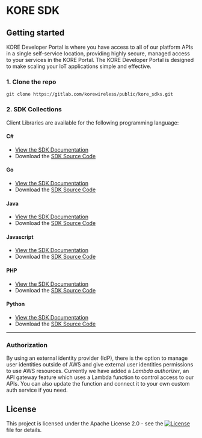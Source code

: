 # KORE SDK

## Getting started

KORE Developer Portal is where you have access to all of our platform APIs in a single self-service location, providing highly secure, managed access to your services in the KORE Portal. The KORE Developer Portal is designed to make scaling your IoT applications simple and effective.

### 1. Clone the repo

````
git clone https://gitlab.com/korewireless/public/kore_sdks.git
````
### 2. SDK Collections
Client Libraries are available for the following programming language:
#### C#
- [View the SDK Documentation](csharp/README.md)
- Download the [SDK Source Code](https://gitlab.com/korewireless/public/kore_sdks/-/tree/api-clients/csharp)
#### Go
- [View the SDK Documentation](go/README.md)
- Download the [SDK Source Code](https://gitlab.com/korewireless/public/kore_sdks/-/tree/api-clients/go)
#### Java
- [View the SDK Documentation](java/README.md)
- Download the [SDK Source Code](https://gitlab.com/korewireless/public/kore_sdks/-/tree/api-clients/java)
#### Javascript
- [View the SDK Documentation](javascript/README.md)
- Download the [SDK Source Code](https://gitlab.com/korewireless/public/kore_sdks/-/tree/api-clients/javascript)
#### PHP
- [View the SDK Documentation](php/README.md)
- Download the [SDK Source Code](https://gitlab.com/korewireless/public/kore_sdks/-/tree/api-clients/php)
#### Python
- [View the SDK Documentation](python/README.md)
- Download the [SDK Source Code](https://gitlab.com/korewireless/public/kore_sdks/-/tree/api-clients/python)


***

### Authorization

By using an external identity provider (IdP), there is the option to manage user identities outside of AWS and give external user identities permissions to use AWS resources. Currently we have added a *Lambda authorizer*, an API gateway feature which uses a Lambda function to control access to our APIs. You can also update the function and connect it to your own custom auth service if you need.


## License
This project is licensed under the Apache License 2.0 - see the [![License](https://img.shields.io/badge/license-Apache%202.0-blue.svg)](https://www.apache.org/licenses/LICENSE-2.0) file for details.
